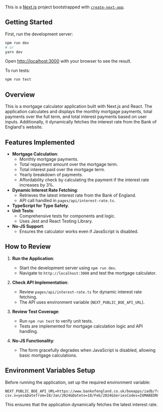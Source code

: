 This is a [Next.js](https://nextjs.org/) project bootstrapped with [`create-next-app`](https://github.com/vercel/next.js/tree/canary/packages/create-next-app).

## Getting Started

First, run the development server:

```bash
npm run dev
# or
yarn dev
```

Open [http://localhost:3000](http://localhost:3000) with your browser to see the result.

To run tests:

```bash
npm run test
```

## Overview

This is a mortgage calculator application built with Next.js and React. The application calculates and displays the monthly mortgage payments, total payments over the full term, and total interest payments based on user inputs. Additionally, it dynamically fetches the interest rate from the Bank of England's website.

## Features Implemented

- **Mortgage Calculation**:
  - Monthly mortgage payments.
  - Total repayment amount over the mortgage term.
  - Total interest paid over the mortgage term.
  - Yearly breakdown of payments.
  - Affordability check by calculating the payment if the interest rate increases by 3%.
- **Dynamic Interest Rate Fetching**:
  - Retrieves the latest interest rate from the Bank of England.
  - API call handled in `pages/api/interest-rate.ts`.
- **TypeScript for Type Safety**.
- **Unit Tests**:
  - Comprehensive tests for components and logic.
  - Uses Jest and React Testing Library.
- **No-JS Support**:
  - Ensures the calculator works even if JavaScript is disabled.

## How to Review

1. **Run the Application**:
   - Start the development server using `npm run dev`.
   - Navigate to `http://localhost:3000` and test the mortgage calculator.

2. **Check API Implementation**:
   - Review `pages/api/interest-rate.ts` for dynamic interest rate fetching.
   - The API uses environment variable  (`NEXT_PUBLIC_BOE_API_URL`).

3. **Review Test Coverage**:
   - Run `npm run test` to verify unit tests.
   - Tests are implemented for mortgage calculation logic and API handling.

4. **No-JS Functionality**:
   - The form gracefully degrades when JavaScript is disabled, allowing basic mortgage calculations.

## Environment Variables Setup

Before running the application, set up the required environment variable:

```env
NEXT_PUBLIC_BOE_API_URL=https://www.bankofengland.co.uk/boeapps/iadb/fromshowcolumns.asp?csv.x=yes&Datefrom=18/Jan/2024&Dateto=18/Feb/2024&SeriesCodes=IUMABEDR&CSVF=TN&UsingCodes=Y&VPD=Y&VFD=N
```

This ensures that the application dynamically fetches the latest interest rate.

